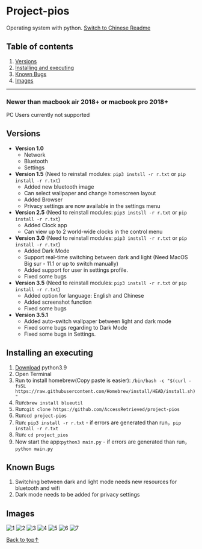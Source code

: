 <a name="top"></a>
# Project-pios
Operating system with python. [Switch to Chinese Readme](https://github.com/AccessRetrieved/project-pios/blob/main/README.md)

## Table of contents
1. [Versions](#version)
2. [Installing and executing](#install)
3. [Known Bugs](#bugs)
4. [Images](#images)
***

### Newer than macbook air 2018+ or macbook pro 2018+
PC Users currently not supported

<a name="version"></a>
## Versions
- **Version 1.0**
   - Network
   - Bluetooth
   - Settings
- **Version 1.5** (Need to reinstall modules: `pip3 instsll -r r.txt` or `pip install -r r.txt`)
   - Added new bluetooth image
   - Can select wallpaper and change homescreen layout
   - Added Browser
   - Privacy settings are now available in the settings menu
- **Version 2.5** (Need to reinstall modules: `pip3 instsll -r r.txt` or `pip install -r r.txt`)
   - Added Clock app
   - Can view up to 2 world-wide clocks in the control menu
- **Version 3.0** (Need to reinstall modules: `pip3 instsll -r r.txt` or `pip install -r r.txt`)
   - Added Dark Mode
   - Support real-time switching between dark and light (Need MacOS Big sur - 11.1 or up to switch manually)
   - Added support for user in settings profile.
   - Fixed some bugs
- **Version 3.5** (Need to reinstall modules: `pip3 instsll -r r.txt` or `pip install -r r.txt`)
   - Added option for language: English and Chinese
   - Added screenshot function
   - Fixed some bugs
- **Version 3.5.1**
   - Added auto-switch wallpaper between light and dark mode
   - Fixed some bugs regarding to Dark Mode
   - Fixed some bugs in Settings.

<a name="install"></a>
## Installing an executing
1. [Download](https://www.python.org/ftp/python/3.9.1/python-3.9.1-macosx10.9.pkg) python3.9
2. Open Terminal
3. Run to install homebrew(Copy paste is easier): `/bin/bash -c "$(curl -fsSL https://raw.githubusercontent.com/Homebrew/install/HEAD/install.sh)"`
4. Run:`brew install blueutil`
3. Run:`git clone https://github.com/AccessRetrieved/project-pios`
4. Run:`cd project-pios`
5. Run: `pip3 install -r r.txt` - if errors are generated than run，`pip install -r r.txt`
6. Run: `cd project_pios`
7. Now start the app:`python3 main.py` - if errors are generated than run，`python main.py`

<a name="bugs"></a>
## Known Bugs
1. Switching between dark and light mode needs new resources for bluetooth and wifi
2. Dark mode needs to be added for privacy settings

<a name="images"></a>
## Images
![1](https://i.ibb.co/NLD0sFx/Screen-Shot-2021-01-23-at-1-10-48-PM.png)
![2](https://i.ibb.co/KsKzKpm/Screen-Shot-2021-01-23-at-1-10-52-PM.png)
![3](https://i.ibb.co/gPq0pNW/Screen-Shot-2021-01-23-at-1-10-59-PM.png)
![4](https://i.ibb.co/0XqMJW5/Screen-Shot-2021-01-23-at-1-11-18-PM.png)
![5](https://i.ibb.co/Lp6j161/Screen-Shot-2021-01-23-at-1-11-25-PM.png)
![6](https://i.ibb.co/2N2g648/Screen-Shot-2021-01-23-at-1-11-32-PM.png)
![7](https://i.ibb.co/FqknCvn/Screen-Shot-2021-01-23-at-1-11-36-PM.png)

[Back to top↑](#top)